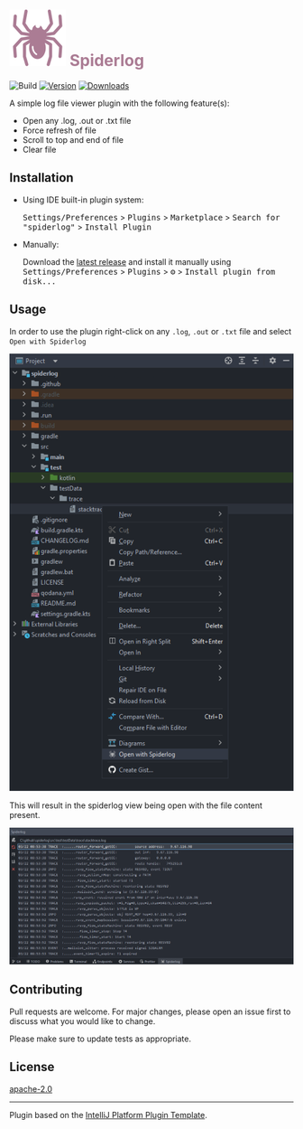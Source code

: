 # ![spiderlog](./src/main/resources/META-INF/pluginIcon.svg) <span style="color:#AB7C94">Spiderlog</span>

![Build](https://github.com/mohamead/spiderlog/workflows/Build/badge.svg)
[![Version](https://img.shields.io/jetbrains/plugin/v/18952-spiderlog.svg)](https://plugins.jetbrains.com/plugin/18952-spiderlog)
[![Downloads](https://img.shields.io/jetbrains/plugin/d/18952-spiderlog.svg)](https://plugins.jetbrains.com/plugin/18952-spiderlog)

<!-- Plugin description -->
A simple log file viewer plugin with the following feature(s):
- Open any .log, .out or .txt file
- Force refresh of file
- Scroll to top and end of file
- Clear file
<!-- Plugin description end -->

## Installation

- Using IDE built-in plugin system:

  <kbd>Settings/Preferences</kbd> > <kbd>Plugins</kbd> > <kbd>Marketplace</kbd> > <kbd>Search for "spiderlog"</kbd> >
  <kbd>Install Plugin</kbd>

- Manually:

  Download the [latest release](https://github.com/mohamead/spiderlog/releases/latest) and install it manually using
  <kbd>Settings/Preferences</kbd> > <kbd>Plugins</kbd> > <kbd>⚙️</kbd> > <kbd>Install plugin from disk...</kbd>

## Usage
In order to use the plugin right-click on any `.log`, `.out` or `.txt` file and select `Open with Spiderlog`

![Image Alt text](/images/Spiderlog_1.png)

This will result in the spiderlog view being open with the file content present.

![Image Alt text](/images/Spiderlog_2.png)

## Contributing
Pull requests are welcome. For major changes, please open an issue first to discuss what you would like to change.

Please make sure to update tests as appropriate.

## License
[apache-2.0](https://choosealicense.com/licenses/apache-2.0/)

---
Plugin based on the [IntelliJ Platform Plugin Template][template].

[template]: https://github.com/JetBrains/intellij-platform-plugin-template

